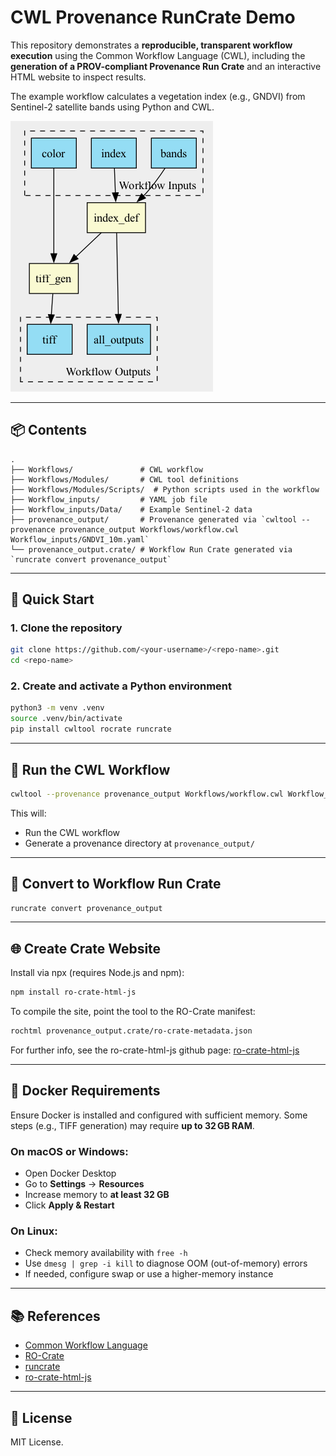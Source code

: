 
# CWL Provenance RunCrate Demo

This repository demonstrates a **reproducible, transparent workflow execution** using the Common Workflow Language (CWL), including the **generation of a PROV-compliant Provenance Run Crate** and an interactive HTML website to inspect results.

The example workflow calculates a vegetation index (e.g., GNDVI) from Sentinel-2 satellite bands using Python and CWL.

![Workflow Diagram](workflow.png)

---

## 📦 Contents

```
.
├── Workflows/               # CWL workflow 
├── Workflows/Modules/       # CWL tool definitions
├── Workflows/Modules/Scripts/  # Python scripts used in the workflow
├── Workflow_inputs/         # YAML job file
├── Workflow_inputs/Data/    # Example Sentinel-2 data
├── provenance_output/       # Provenance generated via `cwltool --provenance provenance_output Workflows/workflow.cwl Workflow_inputs/GNDVI_10m.yaml`  
└── provenance_output.crate/ # Workflow Run Crate generated via `runcrate convert provenance_output`   
```

---

## 🚀 Quick Start

### 1. Clone the repository

```bash
git clone https://github.com/<your-username>/<repo-name>.git
cd <repo-name>
```

### 2. Create and activate a Python environment

```bash
python3 -m venv .venv
source .venv/bin/activate
pip install cwltool rocrate runcrate
```

---

## 🔁 Run the CWL Workflow

```bash
cwltool --provenance provenance_output Workflows/workflow.cwl Workflow_inputs/GNDVI_10m.yaml
```

This will:

- Run the CWL workflow
- Generate a provenance directory at `provenance_output/`

---

## 🔄 Convert to Workflow Run Crate

```bash
runcrate convert provenance_output
```

---

## 🌐 Create Crate Website

Install via npx (requires Node.js and npm):

```bash
npm install ro-crate-html-js
```

To compile the site, point the tool to the RO-Crate manifest:
```bash
rochtml provenance_output.crate/ro-crate-metadata.json      
```

For further info, see the ro-crate-html-js github page: [ro-crate-html-js](https://github.com/UTS-eResearch/ro-crate-html-js)

---

## 🐳 Docker Requirements

Ensure Docker is installed and configured with sufficient memory. Some steps (e.g., TIFF generation) may require **up to 32 GB RAM**.

### On macOS or Windows:

- Open Docker Desktop
- Go to **Settings** → **Resources**
- Increase memory to **at least 32 GB**
- Click **Apply & Restart**

### On Linux:

- Check memory availability with `free -h`
- Use `dmesg | grep -i kill` to diagnose OOM (out-of-memory) errors
- If needed, configure swap or use a higher-memory instance

---

## 📚 References

- [Common Workflow Language](https://www.commonwl.org/)
- [RO-Crate](https://www.researchobject.org/ro-crate/)
- [runcrate](https://github.com/ResearchObject/runcrate)
- [ro-crate-html-js](https://www.npmjs.com/package/ro-crate-html-js)

---

## 📄 License

MIT License.
